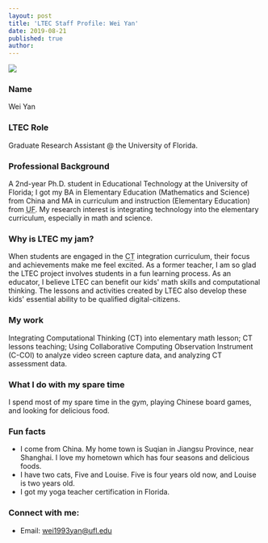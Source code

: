 ```yaml
---
layout: post
title: 'LTEC Staff Profile: Wei Yan'
date: 2019-08-21
published: true
author:
---
```


<img src="{{ site.images }}blog/2019-08-21-staff-profile-wei-yan-headshot.jpg" class="post-main-image-right"> 

### Name ###

Wei Yan

### LTEC Role ###

Graduate Research Assistant @ the University of Florida.

### Professional Background ###

A 2nd-year Ph.D. student in Educational Technology at the University of Florida; I got my BA in Elementary Education (Mathematics and Science) from China and MA in curriculum and instruction (Elementary Education) from <abbr title="University of Florida">UF</abbr>. My research interest is integrating technology into the elementary curriculum, especially in math and science.

<!--excerpt-->

### Why is LTEC my jam? ###

When students are engaged in the <abbr title="Computational Thinking">CT</abbr> integration curriculum, their focus and achievements make me feel excited. As a former teacher, I am so glad the LTEC project involves students in a fun learning process. As an educator, I believe LTEC can benefit our kids' math skills and computational thinking. The lessons and activities created by LTEC also develop these kids' essential ability to be qualified digital-citizens.

### My work ###

Integrating Computational Thinking (CT) into elementary math lesson; CT lessons teaching; Using Collaborative Computing Observation Instrument (C-COI) to analyze video screen capture data, and analyzing CT assessment data.

### What I do with my spare time ###

I spend most of my spare time in the gym, playing Chinese board games, and looking for delicious food.

### Fun facts ###

* I come from China. My home town is Suqian in Jiangsu Province, near Shanghai. I love my hometown which has four seasons and delicious foods.
* I have two cats, Five and Louise. Five is four years old now, and Louise is two years old.
* I got my yoga teacher certification in Florida.


### Connect with me: ###

* Email: [wei1993yan@ufl.edu](mailto:wei1993yan@ufl.edu)
